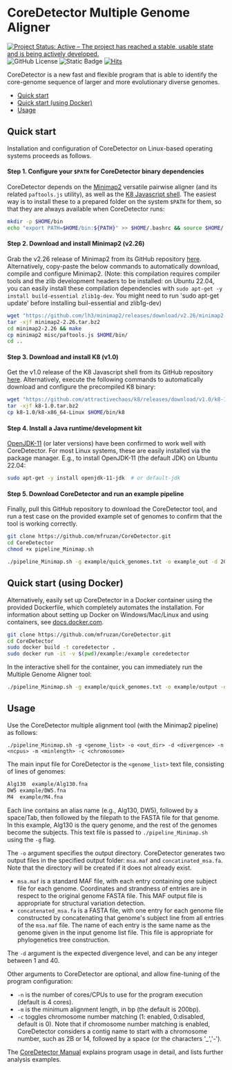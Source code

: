 # CoreDetector Multiple Genome Aligner
<!-- badges -->
[![Project Status: Active – The project has reached a stable, usable state and is being actively developed.](https://www.repostatus.org/badges/latest/active.svg)](https://www.repostatus.org/#active)
![GitHub License](https://img.shields.io/github/license/mfruzan/CoreDetector)
![Static Badge](https://img.shields.io/badge/version-pending-80b6ff)
[![Hits](https://hits.seeyoufarm.com/api/count/incr/badge.svg?url=https%3A%2F%2Fgithub.com%2Fmfruzan%2FCoreDetector&count_bg=%2379C83D&title_bg=%23555555&icon=&icon_color=%23E7E7E7&title=hits&edge_flat=false)](https://hits.seeyoufarm.com)

CoreDetector is a new fast and flexible program that is able to identify the core-genome sequence of larger and more evolutionary diverse genomes. 

- [Quick start](#qstart)
- [Quick start (using Docker)](#dockerqstart)
- [Usage](#usage)

## <a name="qstart"></a>Quick start
Installation and configuration of CoreDetector on Linux-based operating systems proceeds as follows.

#### Step 1. Configure your `$PATH` for CoreDetector binary dependencies
CoreDetector depends on the [Minimap2](https://github.com/lh3/minimap2) versatile pairwise aligner (and its related `paftools.js` utility), as well as the [K8 Javascript shell](https://github.com/attractivechaos/k8). The easiest way is to install these to a prepared folder on the system `$PATH` for them, so that they are always available when CoreDetector runs:
```bash
mkdir -p $HOME/bin
echo "export PATH=$HOME/bin:${PATH}" >> $HOME/.bashrc && source $HOME/.bashrc
```

#### Step 2. Download and install Minimap2 (v2.26)
Grab the v2.26 release of Minimap2 from its GitHub repository [here](https://github.com/lh3/minimap2/releases/tag/v2.26). Alternatively, copy-paste the below commands to automatically download, compile and configure Minimap2. (Note: this compilation requires compiler tools and the zlib development headers to be installed: on Ubuntu 22.04, you can easily install these compilation dependencies with `sudo apt-get -y install build-essential zlib1g-dev`. You might need to run 'sudo apt-get update' before installing buil-essential and zlib1g-dev)
```bash
wget "https://github.com/lh3/minimap2/releases/download/v2.26/minimap2-2.26.tar.bz2"
tar -xjf minimap2-2.26.tar.bz2
cd minimap2-2.26 && make
cp minimap2 misc/paftools.js $HOME/bin/
cd ..
```

#### Step 3. Download and install K8 (v1.0)
Get the v1.0 release of the K8 Javascript shell from its GitHub repository [here](https://github.com/attractivechaos/k8/releases/tag/v1.0). Alternatively, execute the following commands to automatically download and configure the precompiled K8 binary:
```bash
wget "https://github.com/attractivechaos/k8/releases/download/v1.0/k8-1.0.tar.bz2"
tar -xjf k8-1.0.tar.bz2
cp k8-1.0/k8-x86_64-Linux $HOME/bin/k8
```

#### Step 4. Install a Java runtime/development kit
[OpenJDK-11](https://openjdk.org/projects/jdk/11/) (or later versions) have been confirmed to work well with CoreDetector. For most Linux systems, these are easily installed via the package manager. E.g., to install OpenJDK-11 (the default JDK) on Ubuntu 22.04:
```bash
sudo apt-get -y install openjdk-11-jdk  # or default-jdk
```

#### Step 5. Download CoreDetector and run an example pipeline
Finally, pull this GitHub repository to download the CoreDetector tool, and run a test case on the provided example set of genomes to confirm that the tool is working correctly.
```bash
git clone https://github.com/mfruzan/CoreDetector.git
cd CoreDetector
chmod +x pipeline_Minimap.sh

./pipeline_Minimap.sh -g example/quick_genomes.txt -o example_out -d 20 -n 16
```

## <a name="dockerqstart"></a>Quick start (using Docker)
Alternatively, easily set up CoreDetector in a Docker container using the provided Dockerfile, which completely automates the installation. For information about setting up Docker on Windows/Mac/Linux and using containers, see [docs.docker.com](https://docs.docker.com/).
```bash
git clone https://github.com/mfruzan/CoreDetector.git
cd CoreDetector
sudo docker build -t coredetector .
sudo docker run -it -v $(pwd)/example:/example coredetector
```
In the interactive shell for the container, you can immediately run the Multiple Genome Aligner tool:
```bash
./pipeline_Minimap.sh -g example/quick_genomes.txt -o example/output -d 20 -n 16
```

## <a name="usage"></a>Usage
Use the CoreDetector multiple alignment tool (with the Minimap2 pipeline) as follows:
```
./pipeline_Minimap.sh -g <genome_list> -o <out_dir> -d <divergence> -n <ncpus> -m <minlength> -c <chromosome>
```

The main input file for CoreDetector is the `<genome_list>` text file, consisting of lines of genomes:
```bash
Alg130	example/Alg130.fna
DW5	example/DW5.fna
M4	example/M4.fna
```
Each line contains an alias name (e.g., Alg130, DW5), followed by a space/Tab, then followed by the filepath to the FASTA file for that genome. In this example, Alg130 is the query genome, and the rest of the genomes become the subjects. This text file is passed to `./pipeline_Minimap.sh` using the `-g` flag.

The `-o` argument specifies the output directory. CoreDetector generates two output files in the specified output folder: `msa.maf` and `concatinated_msa.fa`. Note that the directory will be created if it does not already exist.

- `msa.maf` is a standard MAF file, with each entry containing one subject file for each genome. Coordinates and strandness of entries are in respect to the original genome FASTA file. This MAF output file is appropriate for structural variation detection.
- `concatenated_msa.fa` is a FASTA file, with one entry for each genome file constructed by concatenating that genome's subject line from all entries of the `msa.maf` file. The name of each entry is the same name as the genome given in the input genome list file. This file is appropriate for phylogenetics tree construction.

The `-d` argument is the expected divergence level, and can be any integer between 1 and 40.

Other arguments to CoreDetector are optional, and allow fine-tuning of the program configuration:

- `-n` is the number of cores/CPUs to use for the program execution (default is 4 cores).
- `-m` is the minimum alignment length, in bp (the default is 200bp).
- `-c` toggles chromosome number matching (1: enabled, 0:disabled, default is 0). Note that if chromosome number matching is enabled, CoreDetector considers a contig name to start with a chromosome number, such as 2B or 14, followed by a space (or the characters '_','-').

The [CoreDetector Manual](https://github.com/mfruzan/CoreDetector/blob/master/Manual.md) explains program usage in detail, and lists further analysis examples.
